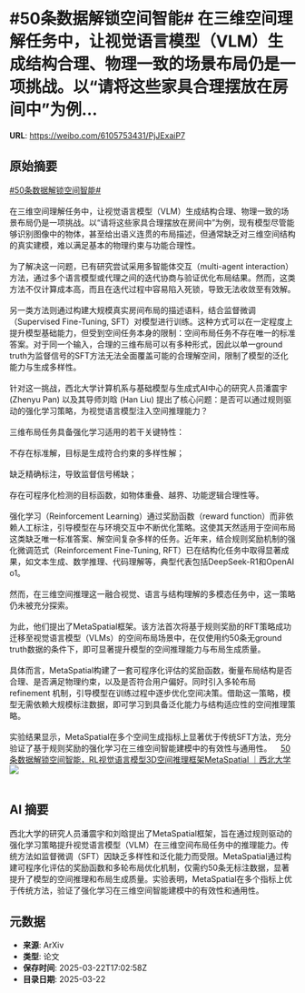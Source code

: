 # #50条数据解锁空间智能# 在三维空间理解任务中，让视觉语言模型（VLM）生成结构合理、物理一致的场景布局仍是一项挑战。以“请将这些家具合理摆放在房间中”为例...

**URL**: https://weibo.com/6105753431/PjJExaiP7

## 原始摘要

<a href="https://m.weibo.cn/search?containerid=231522type%3D1%26t%3D10%26q%3D%2350%E6%9D%A1%E6%95%B0%E6%8D%AE%E8%A7%A3%E9%94%81%E7%A9%BA%E9%97%B4%E6%99%BA%E8%83%BD%23&amp;extparam=%2350%E6%9D%A1%E6%95%B0%E6%8D%AE%E8%A7%A3%E9%94%81%E7%A9%BA%E9%97%B4%E6%99%BA%E8%83%BD%23" data-hide=""><span class="surl-text">#50条数据解锁空间智能#</span></a> <br><br>在三维空间理解任务中，让视觉语言模型（VLM）生成结构合理、物理一致的场景布局仍是一项挑战。以“请将这些家具合理摆放在房间中”为例，现有模型尽管能够识别图像中的物体，甚至给出语义连贯的布局描述，但通常缺乏对三维空间结构的真实建模，难以满足基本的物理约束与功能合理性。<br><br>为了解决这一问题，已有研究尝试采用多智能体交互（multi-agent interaction）方法，通过多个语言模型或代理之间的迭代协商与验证优化布局结果。然而，这类方法不仅计算成本高，而且在迭代过程中容易陷入死锁，导致无法收敛至有效解。<br><br>另一类方法则通过构建大规模真实房间布局的描述语料，结合监督微调（Supervised Fine-Tuning, SFT）对模型进行训练。这种方式可以在一定程度上提升模型基础能力，但受到空间任务本身的限制：空间布局任务不存在唯一的标准答案。对于同一个输入，合理的三维布局可以有多种形式，因此以单一ground truth为监督信号的SFT方法无法全面覆盖可能的合理解空间，限制了模型的泛化能力与生成多样性。<br><br>针对这一挑战，西北大学计算机系与基础模型与生成式AI中心的研究人员潘震宇 (Zhenyu Pan) 以及其导师刘晗 (Han Liu) 提出了核心问题：是否可以通过规则驱动的强化学习策略，为视觉语言模型注入空间推理能力？<br><br>三维布局任务具备强化学习适用的若干关键特性：<br><br>不存在标准解，目标是生成符合约束的多样性解；<br><br>缺乏精确标注，导致监督信号稀缺；<br><br>存在可程序化检测的目标函数，如物体重叠、越界、功能逻辑合理性等。<br><br>强化学习（Reinforcement Learning）通过奖励函数（reward function）而非依赖人工标注，引导模型在与环境交互中不断优化策略。这使其天然适用于空间布局这类缺乏唯一标准答案、解空间复杂多样的任务。近年来，结合规则奖励机制的强化微调范式（Reinforcement Fine-Tuning, RFT）已在结构化任务中取得显著成果，如文本生成、数学推理、代码理解等，典型代表包括DeepSeek-R1和OpenAI o1。<br><br>然而，在三维空间推理这一融合视觉、语言与结构理解的多模态任务中，这一策略仍未被充分探索。<br><br>为此，他们提出了MetaSpatial框架。该方法首次将基于规则奖励的RFT策略成功迁移至视觉语言模型（VLMs）的空间布局场景中，在仅使用约50条无ground truth数据的条件下，即可显著提升模型的空间推理能力与布局生成质量。<br><br>具体而言，MetaSpatial构建了一套可程序化评估的奖励函数，衡量布局结构是否合理、是否满足物理约束，以及是否符合用户偏好。同时引入多轮布局 refinement 机制，引导模型在训练过程中逐步优化空间决策。借助这一策略，模型无需依赖大规模标注数据，即可学习到具备泛化能力与结构适应性的空间推理策略。<br><br>实验结果显示，MetaSpatial在多个空间生成指标上显著优于传统SFT方法，充分验证了基于规则奖励的强化学习在三维空间智能建模中的有效性与通用性。<a href="https://weibo.cn/sinaurl?u=https%3A%2F%2Fmp.weixin.qq.com%2Fs%2FRAM7f-qjZitXJZkHPHnAoQ" data-hide=""><span class="url-icon"><img style="width: 1rem;height: 1rem" src="https://h5.sinaimg.cn/upload/2015/09/25/3/timeline_card_small_web_default.png" referrerpolicy="no-referrer"></span><span class="surl-text">50条数据解锁空间智能，RL视觉语言模型3D空间推理框架MetaSpatial ｜西北大学</span></a><img style="" src="https://tvax2.sinaimg.cn/large/006Fd7o3ly1hzpu68k9eqj30u00fa785.jpg" referrerpolicy="no-referrer"><br><br>

## AI 摘要

西北大学的研究人员潘震宇和刘晗提出了MetaSpatial框架，旨在通过规则驱动的强化学习策略提升视觉语言模型（VLM）在三维空间布局任务中的推理能力。传统方法如监督微调（SFT）因缺乏多样性和泛化能力而受限。MetaSpatial通过构建可程序化评估的奖励函数和多轮布局优化机制，仅需约50条无标注数据，显著提升了模型的空间推理和布局生成质量。实验表明，MetaSpatial在多个指标上优于传统方法，验证了强化学习在三维空间智能建模中的有效性和通用性。

## 元数据

- **来源**: ArXiv
- **类型**: 论文
- **保存时间**: 2025-03-22T17:02:58Z
- **目录日期**: 2025-03-22
